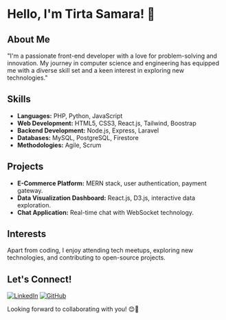 # Hello, I'm Tirta Samara! 👋

## About Me

"I'm a passionate front-end developer with a love for problem-solving and innovation. My journey in computer science and engineering has equipped me with a diverse skill set and a keen interest in exploring new technologies."

## Skills

- **Languages:** PHP, Python, JavaScript
- **Web Development:** HTML5, CSS3, React.js, Tailwind, Boostrap
- **Backend Development:** Node.js, Express, Laravel
- **Databases:** MySQL, PostgreSQL, Firestore
- **Methodologies:** Agile, Scrum

## Projects

- **E-Commerce Platform:** MERN stack, user authentication, payment gateway.
- **Data Visualization Dashboard:** React.js, D3.js, interactive data exploration.
- **Chat Application:** Real-time chat with WebSocket technology.

## Interests

Apart from coding, I enjoy attending tech meetups, exploring new technologies, and contributing to open-source projects.

## Let's Connect!

[![LinkedIn](https://img.shields.io/badge/LinkedIn-Tirta_Samara-blue?style=flat-square&logo=linkedin)](https://www.linkedin.com/in/tirtasamara/)
[![GitHub](https://img.shields.io/badge/GitHub-Tirta71-darkgreen?style=flat-square&logo=github)](https://github.com/Tirta71)

Looking forward to collaborating with you! 😊🚀
